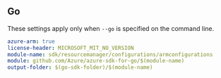 ## Go

These settings apply only when `--go` is specified on the command line.

```yaml $(go) && $(track2)
azure-arm: true
license-header: MICROSOFT_MIT_NO_VERSION
module-name: sdk/resourcemanager/configurations/armconfigurations
module: github.com/Azure/azure-sdk-for-go/$(module-name)
output-folder: $(go-sdk-folder)/$(module-name)
```
